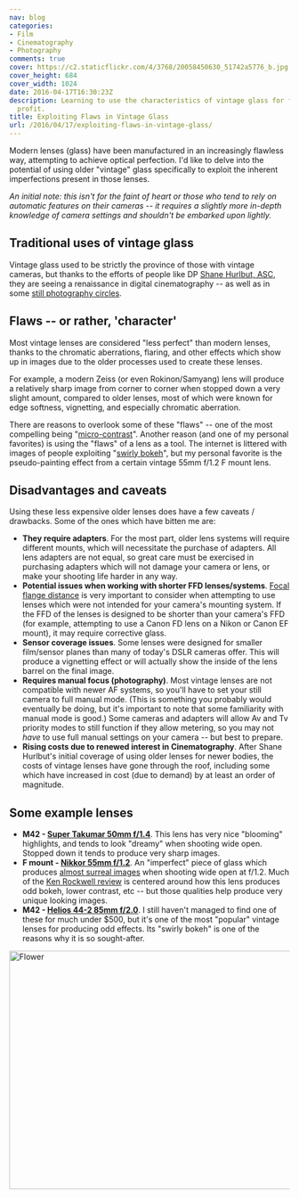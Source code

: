 ```yaml
---
nav: blog
categories:
- Film
- Cinematography
- Photography
comments: true
cover: https://c2.staticflickr.com/4/3768/20058450630_51742a5776_b.jpg
cover_height: 684
cover_width: 1024
date: 2016-04-17T16:30:23Z
description: Learning to use the characteristics of vintage glass for fun and (hopefully)
  profit.
title: Exploiting Flaws in Vintage Glass
url: /2016/04/17/exploiting-flaws-in-vintage-glass/
---
```


Modern lenses (glass) have been manufactured in an increasingly flawless way, attempting to achieve optical perfection. I'd like to delve into the potential of using older "vintage" glass specifically to exploit the inherent imperfections present in those lenses.

<!--more-->

*An initial note: this isn't for the faint of heart or those who tend to rely on automatic features on their cameras -- it requires a slightly more in-depth knowledge of camera settings and shouldn't be embarked upon lightly.*

## Traditional uses of vintage glass

Vintage glass used to be strictly the province of those with vintage cameras, but thanks to the efforts of people like DP [Shane Hurlbut, ASC](https://www.hurlbutvisuals.com/blog/2010/02/director-of-photography-still-lenses/), they are seeing a renaissance in digital cinematography -- as well as in some [still photography circles](https://www.flickr.com/groups/2004076@N25/).

## Flaws -- or rather, 'character'

Most vintage lenses are considered "less perfect" than modern lenses, thanks to the chromatic aberrations, flaring, and other effects which show up in images due to the older processes used to create these lenses.

For example, a modern Zeiss (or even Rokinon/Samyang) lens will produce a relatively sharp image from corner to corner when stopped down a very slight amount, compared to older lenses, most of which were known for edge softness, vignetting, and especially chromatic aberration.

There are reasons to overlook some of these "flaws" -- one of the most compelling being "[micro-contrast](http://yannickkhong.com/blog/2016/2/8/micro-contrast-the-biggest-optical-luxury-of-the-world)". Another reason (and one of my personal favorites) is using the "flaws" of a lens as a tool. The internet is littered with images of people exploiting "[swirly bokeh](http://digital-photography-school.com/creating-swirly-bokeh-with-the-helios-44-2-lens/)", but my personal favorite is the pseudo-painting effect from a certain vintage 55mm f/1.2 F mount lens.

## Disadvantages and caveats

Using these less expensive older lenses does have a few caveats / drawbacks. Some of the ones which have bitten me are:

 * **They require adapters**. For the most part, older lens systems will require different mounts, which will necessitate the purchase of adapters. All lens adapters are not equal, so great care must be exercised in purchasing adapters which will not damage your camera or lens, or make your shooting life harder in any way.
 * **Potential issues when working with shorter FFD lenses/systems**. [Focal flange distance]() is very important to consider when attempting to use lenses which were not intended for your camera's mounting system. If the FFD of the lenses is designed to be shorter than your camera's FFD (for example, attempting to use a Canon FD lens on a Nikon or Canon EF mount), it may require corrective glass.
 * **Sensor coverage issues**. Some lenses were designed for smaller film/sensor planes than many of today's DSLR cameras offer. This will produce a vignetting effect or will actually show the inside of the lens barrel on the final image.
 * **Requires manual focus (photography)**. Most vintage lenses are not compatible with newer AF systems, so you'll have to set your still camera to full manual mode. (This is something you probably would eventually be doing, but it's important to note that some familiarity with manual mode is good.) Some cameras and adapters will allow Av and Tv priority modes to still function if they allow metering, so you may not *have* to use full manual settings on your camera -- but best to prepare.
 * **Rising costs due to renewed interest in Cinematography**. After Shane Hurlbut's initial coverage of using older lenses for newer bodies, the costs of vintage lenses have gone through the roof, including some which have increased in cost (due to demand) by at least an order of magnitude.

## Some example lenses
 * **M42 - [Super Takumar 50mm f/1.4](https://www.flickr.com/photos/whatsyourmeme/tags/asahisupertakumar50mmf14/)**. This lens has very nice "blooming" highlights, and tends to look "dreamy" when shooting wide open. Stopped down it tends to produce very sharp images.
 * **F mount - [Nikkor 55mm f/1.2](https://www.flickr.com/photos/whatsyourmeme/tags/nikkor55mmf12/)**. An "imperfect" piece of glass which produces [almost surreal images](https://www.flickr.com/photos/whatsyourmeme/20252303741/) when shooting wide open at f/1.2. Much of the [Ken Rockwell review](http://www.kenrockwell.com/nikon/55mm-f12.htm) is centered around how this lens produces odd bokeh, lower contrast, etc -- but those qualities help produce very unique looking images.
 * **M42 - [Helios 44-2 85mm f/2.0](http://digital-photography-school.com/creating-swirly-bokeh-with-the-helios-44-2-lens/)**. I still haven't managed to find one of these for much under $500, but it's one of the most "popular" vintage lenses for producing odd effects. Its "swirly bokeh" is one of the reasons why it is so sought-after.

<a data-flickr-embed="true" data-header="true" data-footer="true"  href="https://www.flickr.com/photos/whatsyourmeme/20252303741/" title="Flower"><img src="https://c6.staticflickr.com/1/303/20252303741_bcfcbae10a_z.jpg" width="640" height="428" alt="Flower"></a><script async src="//embedr.flickr.com/assets/client-code.js" charset="utf-8"></script>

